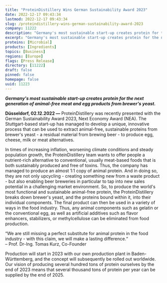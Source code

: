```yaml
---
title: "ProteinDistillery Wins German Sustainability Award 2023"
date: 2022-12-17 09:43:34
lastmod: 2022-12-17 09:43:34
slug: /proteindistillery-wins-german-sustainability-award-2023
company: 11222
description: "Germany's most sustainable start-up creates protein for the next generation of animal-free meat and egg products from brewer's yeast."
excerpt: "Germany's most sustainable start-up creates protein for the next generation of animal-free meat and egg products from brewer's yeast."
proteins: [Microbial]
products: [Ingredients]
topics: [Business]
regions: [Europe]
flags: [Press Release]
directory: [11222]
draft: false
pinned: false
homepage: false
uuid: 11223
---
```

<p><em><strong>Germany's most sustainable start-up creates protein for the next generation of animal-free meat and egg products from brewer's yeast.</strong></em></p>
<p><strong>Düsseldorf, 02.12.2022 —</strong> ProteinDistillery was recently presented with the German Sustainability Award 2023, Next Economy Award (NEA). The Stuttgart-based start-up has managed to develop a unique, innovative process that can be used to extract animal-free, sustainable proteins from brewer's yeast - a residual material from brewing beer - to produce egg, cheese, milk or meat alternatives.</p>
<p>In times of increasing inflation, worsening climate conditions and steady population growth, the ProteinDistillery team wants to offer people a nutrient-rich alternative to conventional, usually meat-based foods that is both sustainably produced and free of toxins. Thus, the company has managed to produce an almost 1:1 copy of animal protein. And in doing so, they are not only upcycling - creating something new from a waste product - but also enabling beer breweries in particular to tap into new sales potential in a challenging market environment. So, to produce the world's most functional and sustainable animal-free protein, the ProteinDistillery breaks down brewer's yeast, and the proteins bound within it, into their individual components. The final product can then be used in a variety of ways in the food industry. Thus, any animal components such as gelatin or the conventional egg, as well as artificial additives such as flavor enhancers, stabilizers, or methylcellulose can be eliminated from food production.</p>
<p>“We are still missing a perfect substitute for animal protein in the food industry - with this claim, we will make a lasting difference.“<br />
– Prof. Dr-Ing. Tomas Kurz, Co-Founder</p>
<p>Production will start in 2023 with our own production plant in Baden-Württemberg, and the concept will subsequently be rolled out worldwide. Our vision of producing several hundred tons of protein ourselves by the end of 2023 means that several thousand tons of protein per year can be supplied by the end of 2025.</p>
